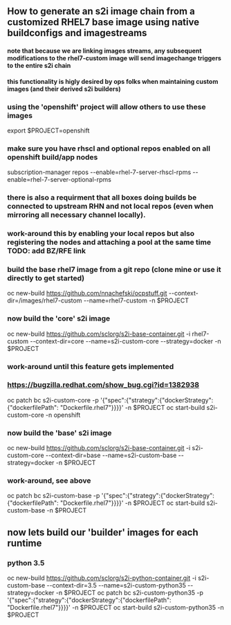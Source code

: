 ## How to generate an s2i image chain from a customized RHEL7 base image using native buildconfigs and imagestreams
#### note that because we are linking images streams, any subsequent modifications to the rhel7-custom image will send imagechange triggers to the entire s2i chain
#### this functionality is higly desired by ops folks when maintaining custom images (and their derived s2i builders)

### using the 'openshift' project will allow others to use these images
export $PROJECT=openshift

### make sure you have rhscl and optional repos enabled on all openshift build/app nodes
subscription-manager repos --enable=rhel-7-server-rhscl-rpms --enable=rhel-7-server-optional-rpms
### there is also a requirment that all boxes doing builds be connected to upstream RHN and not local repos (even when mirroring all necessary channel locally).  
### work-around this by enabling your local repos but also registering the nodes and attaching a pool at the same time  TODO: add BZ/RFE link 

### build the base rhel7 image from a git repo (clone mine or use it directly to get started)
oc new-build https://github.com/nnachefski/ocpstuff.git --context-dir=/images/rhel7-custom --name=rhel7-custom -n $PROJECT

### now build the 'core' s2i image
oc new-build https://github.com/sclorg/s2i-base-container.git -i rhel7-custom --context-dir=core --name=s2i-custom-core --strategy=docker -n $PROJECT

### work-around until this feature gets implemented 
### https://bugzilla.redhat.com/show_bug.cgi?id=1382938 
oc patch bc s2i-custom-core -p '{"spec":{"strategy":{"dockerStrategy":{"dockerfilePath": "Dockerfile.rhel7"}}}}' -n $PROJECT
oc start-build s2i-custom-core -n openshift

### now build the 'base' s2i image
oc new-build https://github.com/sclorg/s2i-base-container.git -i s2i-custom-core --context-dir=base --name=s2i-custom-base --strategy=docker -n $PROJECT

### work-around, see above
oc patch bc s2i-custom-base -p '{"spec":{"strategy":{"dockerStrategy":{"dockerfilePath": "Dockerfile.rhel7"}}}}' -n $PROJECT
oc start-build s2i-custom-base -n $PROJECT

## now lets build our 'builder' images for each runtime
### python 3.5
oc new-build https://github.com/sclorg/s2i-python-container.git -i s2i-custom-base --context-dir=3.5 --name=s2i-custom-python35 --strategy=docker -n $PROJECT
oc patch bc s2i-custom-python35 -p '{"spec":{"strategy":{"dockerStrategy":{"dockerfilePath": "Dockerfile.rhel7"}}}}' -n $PROJECT
oc start-build s2i-custom-python35 -n $PROJECT

